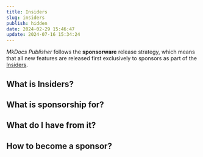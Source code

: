 ```yaml
---
title: Insiders
slug: insiders
publish: hidden
date: 2024-02-29 15:46:47
update: 2024-07-16 15:34:24
---
```


*MkDocs Publisher* follows the **sponsorware** release strategy, which means that all new features are released first exclusively to sponsors as part of the [Insiders](#What%20is%20Insiders?).

## What is Insiders?


## What is sponsorship for?


## What do I have from it?


## How to become a sponsor?
